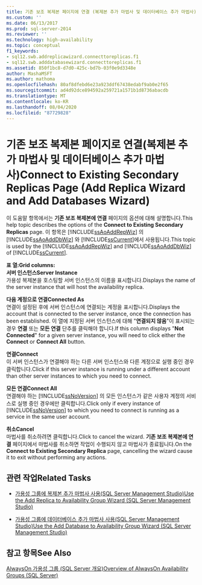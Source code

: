 ```yaml
---
title: 기존 보조 복제본 페이지에 연결 (복제본 추가 마법사 및 데이터베이스 추가 마법사) | Microsoft Docs
ms.custom: ''
ms.date: 06/13/2017
ms.prod: sql-server-2014
ms.reviewer: ''
ms.technology: high-availability
ms.topic: conceptual
f1_keywords:
- sql12.swb.addreplicawizard.connecttoreplicas.f1
- sql12.swb.adddatabasewizard.connecttoreplicas.f1
ms.assetid: 850f1bc8-d7d0-425c-bd7b-03f0e9d3348e
author: MashaMSFT
ms.author: mathoma
ms.openlocfilehash: 80af8dfebd6e23a923ddf67438edabf9ab0e2f65
ms.sourcegitcommit: ad4d92dce894592a259721a1571b1d8736abacdb
ms.translationtype: MT
ms.contentlocale: ko-KR
ms.lasthandoff: 08/04/2020
ms.locfileid: "87729828"
---
```

# <a name="connect-to-existing-secondary-replicas-page-add-replica-wizard-and-add-databases-wizard"></a><span data-ttu-id="39206-102">기존 보조 복제본 페이지로 연결(복제본 추가 마법사 및 데이터베이스 추가 마법사)</span><span class="sxs-lookup"><span data-stu-id="39206-102">Connect to Existing Secondary Replicas Page (Add Replica Wizard and Add Databases Wizard)</span></span>
  <span data-ttu-id="39206-103"> 이 도움말 항목에서는 **기존 보조 복제본에 연결** 페이지의 옵션에 대해 설명합니다.</span><span class="sxs-lookup"><span data-stu-id="39206-103">This help topic describes the options of the **Connect to Existing Secondary Replicas** page.</span></span> <span data-ttu-id="39206-104">이 항목은 [!INCLUDE[ssAoAddRepWiz](../../../includes/ssaoaddrepwiz-md.md)] 의 [!INCLUDE[ssAoAddDbWiz](../../../includes/ssaoadddbwiz-md.md)] 와 [!INCLUDE[ssCurrent](../../../includes/sscurrent-md.md)]에서 사용됩니다.</span><span class="sxs-lookup"><span data-stu-id="39206-104">This topic is used by the [!INCLUDE[ssAoAddRepWiz](../../../includes/ssaoaddrepwiz-md.md)] and [!INCLUDE[ssAoAddDbWiz](../../../includes/ssaoadddbwiz-md.md)] of [!INCLUDE[ssCurrent](../../../includes/sscurrent-md.md)].</span></span>  
  
 <span data-ttu-id="39206-105">**표 열:**</span><span class="sxs-lookup"><span data-stu-id="39206-105">**Grid columns:**</span></span>  
 <span data-ttu-id="39206-106">**서버 인스턴스**</span><span class="sxs-lookup"><span data-stu-id="39206-106">**Server Instance**</span></span>  
 <span data-ttu-id="39206-107">가용성 복제본을 호스팅할 서버 인스턴스의 이름을 표시합니다.</span><span class="sxs-lookup"><span data-stu-id="39206-107">Displays the name of the server instance that will host the availability replica.</span></span>  
  
 <span data-ttu-id="39206-108">**다음 계정으로 연결**</span><span class="sxs-lookup"><span data-stu-id="39206-108">**Connected As**</span></span>  
 <span data-ttu-id="39206-109">연결이 설정된 후에 서버 인스턴스에 연결되는 계정을 표시합니다.</span><span class="sxs-lookup"><span data-stu-id="39206-109">Displays the account that is connected to the server instance, once the connection has been established.</span></span> <span data-ttu-id="39206-110">이 열에 지정된 서버 인스턴스에 대해 "**연결되지 않음**"이 표시되는 경우 **연결** 또는 **모든 연결** 단추를 클릭해야 합니다.</span><span class="sxs-lookup"><span data-stu-id="39206-110">If this column displays "**Not Connected**" for a given server instance, you will need to click either the **Connect** or **Connect All** button.</span></span>  
  
 <span data-ttu-id="39206-111">**연결**</span><span class="sxs-lookup"><span data-stu-id="39206-111">**Connect**</span></span>  
 <span data-ttu-id="39206-112">이 서버 인스턴스가 연결해야 하는 다른 서버 인스턴스와 다른 계정으로 실행 중인 경우 클릭합니다.</span><span class="sxs-lookup"><span data-stu-id="39206-112">Click if this server instance is running under a different account than other server instances to which you need to connect.</span></span>  
  
 <span data-ttu-id="39206-113">**모든 연결**</span><span class="sxs-lookup"><span data-stu-id="39206-113">**Connect All**</span></span>  
 <span data-ttu-id="39206-114">연결해야 하는 [!INCLUDE[ssNoVersion](../../../includes/ssnoversion-md.md)] 의 모든 인스턴스가 같은 사용자 계정의 서비스로 실행 중인 경우에만 클릭합니다.</span><span class="sxs-lookup"><span data-stu-id="39206-114">Click only if every instance of [!INCLUDE[ssNoVersion](../../../includes/ssnoversion-md.md)] to which you need to connect is running as a service in the same user account.</span></span>  
  
 <span data-ttu-id="39206-115">**취소**</span><span class="sxs-lookup"><span data-stu-id="39206-115">**Cancel**</span></span>  
 <span data-ttu-id="39206-116">마법사를 취소하려면 클릭합니다.</span><span class="sxs-lookup"><span data-stu-id="39206-116">Click to cancel the wizard.</span></span> <span data-ttu-id="39206-117">**기존 보조 복제본에 연결** 페이지에서 마법사를 취소하면 작업이 수행되지 않고 마법사가 종료됩니다.</span><span class="sxs-lookup"><span data-stu-id="39206-117">On the **Connect to Existing Secondary Replica** page, cancelling the wizard cause it to exit without performing any actions.</span></span>  
  

  
##  <a name="related-tasks"></a><a name="RelatedTasks"></a> <span data-ttu-id="39206-118">관련 작업</span><span class="sxs-lookup"><span data-stu-id="39206-118">Related Tasks</span></span>  
  
-   [<span data-ttu-id="39206-119">가용성 그룹에 복제본 추가 마법사 사용&#40;SQL Server Management Studio&#41;</span><span class="sxs-lookup"><span data-stu-id="39206-119">Use the Add Replica to Availability Group Wizard &#40;SQL Server Management Studio&#41;</span></span>](use-the-add-replica-to-availability-group-wizard-sql-server-management-studio.md)  
  
-   [<span data-ttu-id="39206-120">가용성 그룹에 데이터베이스 추가 마법사 사용&#40;SQL Server Management Studio&#41;</span><span class="sxs-lookup"><span data-stu-id="39206-120">Use the Add Database to Availability Group Wizard &#40;SQL Server Management Studio&#41;</span></span>](availability-group-add-database-to-group-wizard.md)  
  

  
## <a name="see-also"></a><span data-ttu-id="39206-121">참고 항목</span><span class="sxs-lookup"><span data-stu-id="39206-121">See Also</span></span>  
 [<span data-ttu-id="39206-122">AlwaysOn 가용성 그룹 &#40;SQL Server 개요&#41;</span><span class="sxs-lookup"><span data-stu-id="39206-122">Overview of AlwaysOn Availability Groups &#40;SQL Server&#41;</span></span>](overview-of-always-on-availability-groups-sql-server.md)  
  
  
